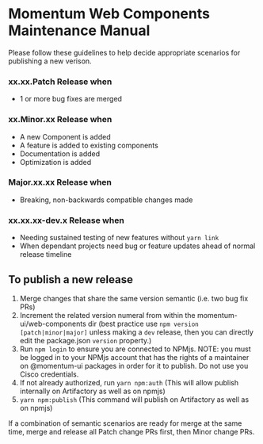 # Momentum Web Components Maintenance Manual

Please follow these guidelines to help decide appropriate  scenarios for publishing a new verison.

### xx.xx.Patch Release when
* 1 or more bug fixes are merged

### xx.Minor.xx Release when
* A new Component is added
* A feature is added to existing components
* Documentation is added
* Optimization is added

### Major.xx.xx Release when
* Breaking, non-backwards compatible changes made

### xx.xx.xx-dev.x Release when
* Needing sustained testing of new features without `yarn link`
* When dependant projects need bug or feature updates ahead of normal release timeline

## To publish a new release
1. Merge changes that share the same version semantic (i.e. two bug fix PRs)
2. Increment the related version numeral from within the momentum-ui/web-components dir (best practice use `npm version [patch|minor|major]` unless making a `dev` release, then you can directly edit the package.json `version` property.)
3. Run `npm login` to ensure you are connected to NPMjs. NOTE: you must be logged in to your NPMjs account that has the rights of a maintainer on @momentum-ui packages in order for it to publish. Do not use you Cisco credentials. 
4. If not already authorized, run `yarn npm:auth` (This will allow publish internally on Artifactory as well as on npmjs)
5. `yarn npm:publish` (This command will publish on Artifactory as well as on npmjs)

If a combination of semantic scenarios are ready for merge at the same time, merge and release all Patch change PRs first, then Minor change PRs.
